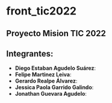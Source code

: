 # front_tic2022
## Proyecto Mision TIC 2022

## Integrantes:

- **Diego Estaban Agudelo Suárez**:
- **Felipe Martinez Leiva**:
- **Gerardo Realpe Álvarez**:
- **Jessica Paola Garrido Galindo**:
- **Jonathan Guevara Agudelo**:
